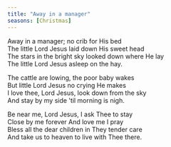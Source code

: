 ```yaml
---
title: "Away in a manager"
seasons: [Christmas]
---
```


Away in a manager; no crib for His bed   
The little Lord Jesus laid down His sweet head   
The stars in the bright sky looked down where He lay   
The little Lord Jesus asleep on the hay.

The cattle are lowing, the poor baby wakes   
But little Lord Jesus no crying He makes   
I love thee, Lord Jesus, look down from the sky   
And stay by my side 'til morning is nigh.

Be near me, Lord Jesus, I ask Thee to stay   
Close by me forever And love me I pray   
Bless all the dear children in They tender care   
And take us to heaven to live with Thee there.

